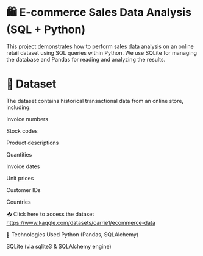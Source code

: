 # 🛍️ E-commerce Sales Data Analysis (SQL + Python)
This project demonstrates how to perform sales data analysis on an online retail dataset using SQL queries within Python. We use SQLite for managing the database and Pandas for reading and analyzing the results.

# 📂 Dataset
The dataset contains historical transactional data from an online store, including:

Invoice numbers

Stock codes

Product descriptions

Quantities

Invoice dates

Unit prices

Customer IDs

Countries

📥 Click here to access the dataset
https://www.kaggle.com/datasets/carrie1/ecommerce-data

🔧 Technologies Used
Python (Pandas, SQLAlchemy)

SQLite (via sqlite3 & SQLAlchemy engine)

